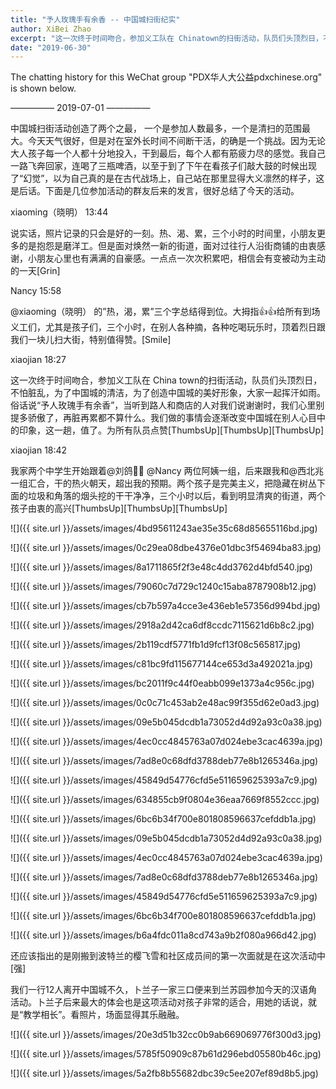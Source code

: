 ```yaml
---
title: "予人玫瑰手有余香 -- 中国城扫街纪实"
author: XiBei Zhao
excerpt: "这一次终于时间吻合，参加义工队在 Chinatown的扫街活动，队员们头顶烈日，不怕脏乱，为了中国城的清洁，为了创造中国城的美好形象，大家一起挥汗如雨。俗话说“予人玫瑰手有余香”，当听到路人和商店的人对我们说谢谢时，我们心里别提多骄傲了，再脏再累都不算什么。我们做的事情会逐渐改变中国城在别人心目中的印象，这一趟，值了。为所有队员点赞。"
date: "2019-06-30"
---
```


The chatting history for this WeChat group "PDX华人大公益pdxchinese.org" is shown below.

—————  2019-07-01  —————

中国城扫街活动创造了两个之最， 一个是参加人数最多，一个是清扫的范围最大。今天天气很好，但是对在室外长时间不间断干活，的确是一个挑战。因为无论大人孩子每一个人都十分地投入，干到最后，每个人都有筋疲力尽的感觉。我自己一路飞奔回家，连喝了三瓶啤酒，以至于到了下午在看孩子们敲大鼓的时候出现了“幻觉”，以为自己真的是在古代战场上，自己站在那里显得大义凛然的样子，这是后话。下面是几位参加活动的群友后来的发言，很好总结了今天的活动。

xiaoming（晓明）  13:44

说实话，照片记录的只会是好的一刻。热、渴、累，三个小时的时间里，小朋友更多的是抱怨是磨洋工。但是面对焕然一新的街道，面对过往行人沿街商铺的由衷感谢，小朋友心里也有满满的自豪感。一点点一次次积累吧，相信会有变被动为主动的一天[Grin]

Nancy  15:58

@xiaoming（晓明） 的”热，渴，累”三个字总结得到位。大拇指👍👍给所有到场义工们，尤其是孩子们，三个小时，在别人各种摘，各种吃喝玩乐时，顶着烈日跟我们一块儿扫大街，特别值得赞。[Smile]

xiaojian  18:27

这一次终于时间吻合，参加义工队在 China town的扫街活动，队员们头顶烈日，不怕脏乱，为了中国城的清洁，为了创造中国城的美好形象，大家一起挥汗如雨。俗话说“予人玫瑰手有余香”，当听到路人和商店的人对我们说谢谢时，我们心里别提多骄傲了，再脏再累都不算什么。我们做的事情会逐渐改变中国城在别人心目中的印象，这一趟，值了。为所有队员点赞[ThumbsUp][ThumbsUp][ThumbsUp]

xiaojian  18:42

我家两个中学生开始跟着@刘鸽🌇🏡  @Nancy  两位阿姨一组，后来跟我和@西北兆 一组汇合，干的热火朝天，超出我的预期。两个孩子是完美主义，把隐藏在树丛下面的垃圾和角落的烟头挖的干干净净，三个小时以后，看到明显清爽的街道，两个孩子由衷的高兴[ThumbsUp][ThumbsUp][ThumbsUp]

![]({{ site.url }}/assets/images/4bd95611243ae35e35c68d85655116bd.jpg)

![]({{ site.url }}/assets/images/0c29ea08dbe4376e01dbc3f54694ba83.jpg)

![]({{ site.url }}/assets/images/8a1711865f2f3e48c4dd3762d4bfd540.jpg)

![]({{ site.url }}/assets/images/79060c7d729c1240c15aba8787908b12.jpg)

![]({{ site.url }}/assets/images/cb7b597a4cce3e436eb1e57356d994bd.jpg)

![]({{ site.url }}/assets/images/2918a2d42ca6df8ccdc7115621d6b8c2.jpg)

![]({{ site.url }}/assets/images/2b119cdf5771fb1d9fcf13f08c565817.jpg)

![]({{ site.url }}/assets/images/c81bc9fd115677144ce653d3a492021a.jpg)

![]({{ site.url }}/assets/images/bc2011f9c44f0eabb099e1373a4c956c.jpg)

![]({{ site.url }}/assets/images/0c0c71c453ab2e48ac99f355d62e0ad3.jpg)

![]({{ site.url }}/assets/images/09e5b045dcdb1a73052d4d92a93c0a38.jpg)

![]({{ site.url }}/assets/images/4ec0cc4845763a07d024ebe3cac4639a.jpg)

![]({{ site.url }}/assets/images/7ad8e0c68dfd3788deb77e8b1265346a.jpg)

![]({{ site.url }}/assets/images/45849d54776cfd5e511659625393a7c9.jpg)

![]({{ site.url }}/assets/images/634855cb9f0804e36eaa7669f8552ccc.jpg)

![]({{ site.url }}/assets/images/6bc6b34f700e801808596637cefddb1a.jpg)

![]({{ site.url }}/assets/images/09e5b045dcdb1a73052d4d92a93c0a38.jpg)

![]({{ site.url }}/assets/images/4ec0cc4845763a07d024ebe3cac4639a.jpg)

![]({{ site.url }}/assets/images/7ad8e0c68dfd3788deb77e8b1265346a.jpg)

![]({{ site.url }}/assets/images/45849d54776cfd5e511659625393a7c9.jpg)

![]({{ site.url }}/assets/images/6bc6b34f700e801808596637cefddb1a.jpg)

![]({{ site.url }}/assets/images/b6a4fdc011a8cd743a9b2f080a966d42.jpg)

还应该指出的是刚搬到波特兰的樱飞雪和社区成员间的第一次面就是在这次活动中[强]

我们一行12人离开中国城不久，卜兰子一家三口便来到兰苏园参加今天的汉语角活动。卜兰子后来最大的体会也是这项活动对孩子非常的适合，用她的话说，就是“教学相长”。看照片，场面显得其乐融融。

![]({{ site.url }}/assets/images/20e3d51b32cc0b9ab669069776f300d3.jpg)

![]({{ site.url }}/assets/images/5785f50909c87b61d296ebd05580b46c.jpg)

![]({{ site.url }}/assets/images/5a2fb8b55682dbc39c5ee207ef89d8b5.jpg)
